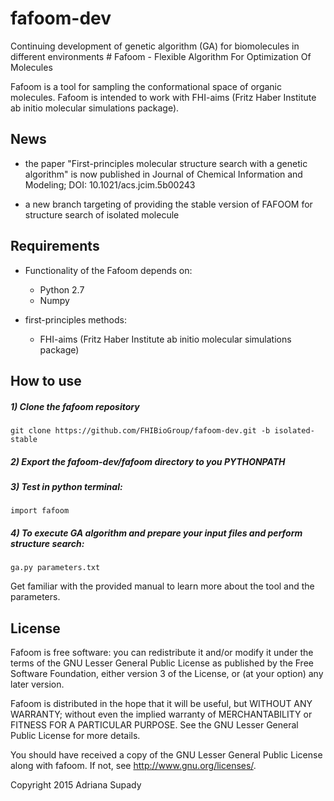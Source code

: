 # fafoom-dev
Continuing development of genetic algorithm (GA) for biomolecules in different environments
﻿# Fafoom - Flexible Algorithm For Optimization Of Molecules 

Fafoom is a tool for sampling the conformational space of organic molecules. Fafoom is intended to work with FHI-aims (Fritz Haber Institute ab initio molecular simulations package).

## News

* the paper "First-principles molecular structure search with a genetic algorithm" is now published in Journal of Chemical Information and Modeling; DOI: 10.1021/acs.jcim.5b00243

* a new branch targeting of providing the stable version of FAFOOM for structure search of isolated molecule

## Requirements

* Functionality of the Fafoom depends on:
  * Python 2.7 
  * Numpy

* first-principles methods:
  * FHI-aims (Fritz Haber Institute ab initio molecular simulations package)

## How to use

##### 1) Clone the fafoom repository

	git clone https://github.com/FHIBioGroup/fafoom-dev.git -b isolated-stable

##### 2) Export the fafoom-dev/fafoom directory to you PYTHONPATH

##### 3) Test in python terminal: 

    import fafoom

##### 4) To execute GA algorithm and prepare your input files and perform structure search: 

    ga.py parameters.txt

Get familiar with the provided manual to learn more about the tool and the parameters. 

## License

Fafoom is free software: you can redistribute it and/or modify it under the terms of the GNU Lesser General Public License as published by the Free Software Foundation, either version 3 of the License, or (at your option) any later version.

Fafoom is distributed in the hope that it will be useful, but WITHOUT ANY WARRANTY; without even the implied warranty of MERCHANTABILITY or FITNESS FOR A PARTICULAR PURPOSE.  See the GNU Lesser General Public License for more details.

You should have received a copy of the GNU Lesser General Public License along with fafoom.  If not, see <http://www.gnu.org/licenses/>.


Copyright 2015 Adriana Supady 
